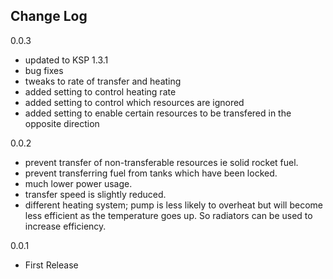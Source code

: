 ## Change Log

0.0.3
- updated to KSP 1.3.1
- bug fixes
- tweaks to rate of transfer and heating
- added setting to control heating rate
- added setting to control which resources are ignored
- added setting to enable certain resources to be transfered in the opposite direction

0.0.2
- prevent transfer of non-transferable resources ie solid rocket fuel.
- prevent transferring fuel from tanks which have been locked.
- much lower power usage.
- transfer speed is slightly reduced.
- different heating system; pump is less likely to overheat but will become less efficient as the temperature goes up. So radiators can be used to increase efficiency.

0.0.1    
- First Release
